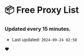 # :package: Free Proxy List
### Updated every 15 minutes.

- Last updated: `2024-09-24 02:50`

:heart:
